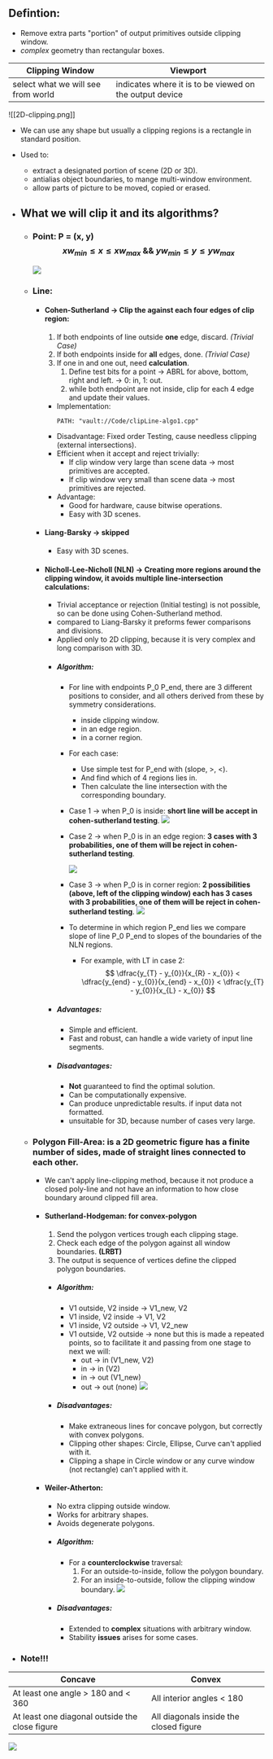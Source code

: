 ## Defintion:
+ Remove extra parts <span class="red">"portion"</span> of output primitives outside clipping window.
+ *complex* geometry than rectangular boxes.

| Clipping Window | Viewport |
|-----| -----|
| select what we will see from world | indicates where it is to be viewed on the output device|

![[2D-clipping.png]]

+ We can use any shape but usually a clipping regions is a rectangle in standard position.
+ Used to:
	+ extract a designated portion of scene (2D or 3D).
	+ antialias object boundaries, to mange multi-window environment.
	+ allow parts of picture to be moved, copied or erased.
+ ## What we will clip it and its algorithms?
	+ ### Point:  **P =** (x, y) $$ xw_{min} \leq x \leq xw_{max} \ \&\& \ yw_{min} \leq y \leq yw_{max} $$
         ![](https://github.com/tasbeehismail/Obsidian-Collage/blob/main/Third-year/Fifth-term/Computer-Graphics/images/point.png)
	
	+ ### Line:
		+ #### Cohen-Sutherland -> Clip the against each four edges of clip region:
			1. If both endpoints of line outside **one** edge, <span class="red">discard</span>. *(Trivial Case)*
			2. If both endpoints inside for **all** edges, <span class="green">done</span>. *(Trivial Case)*
			3. If one in and one out, need **calculation**.
				1. Define test bits for a point -> ABRL for above, bottom, right and left. -> 0: in, 1: out.
				2. while both endpoint are not inside, clip for each 4 edge and update their values.
			+ Implementation:  
				```embed-cpp
				PATH: "vault://Code/clipLine-algo1.cpp"
				```
			+ Disadvantage: Fixed order Testing, cause needless clipping (external intersections). 
			+ Efficient when it accept and reject trivially:
				+ If clip window very large than scene data -> most primitives are accepted.
				+ If clip window very small than scene data -> most primitives are rejected.
			+ Advantage: 
				+ Good for hardware, cause bitwise operations.
				+ Easy with 3D scenes.
		
		+ #### Liang-Barsky -> skipped 
			+ Easy with 3D scenes.
		  
		+ #### Nicholl-Lee-Nicholl (NLN) -> Creating more regions around the clipping window, it avoids multiple line-intersection calculations:
			+ Trivial acceptance or rejection (Initial testing) is not possible, so can be done using Cohen-Sutherland method.
			+ compared to Liang-Barsky it preforms fewer comparisons and divisions.
			+ Applied only to 2D clipping, because it is very complex and long comparison with 3D.
			+ ##### Algorithm:
				+ For line with endpoints P_0 P_end, there are 3 different positions to consider, and all others derived from these by symmetry considerations.
					+ inside clipping window.
					+ in an edge region.
					+ in a corner region.
				+ For each case:
					+ Use simple test for P_end with (<span class="red">slope</span>, >, <).
					+ And find which of 4 regions lies in.
					+ Then calculate the line intersection with the corresponding boundary.
				+ Case 1 -> when P_0 is inside: **short line will be accept in cohen-sutherland testing**.
				 ![](https://github.com/tasbeehismail/Obsidian-Collage/blob/main/Third-year/Fifth-term/Computer-Graphics/images/case1-NLN.png)
				+ Case 2 -> when P_0 is in an edge region: **3 cases with 3 probabilities, one of them will be reject in cohen-sutherland testing**.

				  ![](https://github.com/tasbeehismail/Obsidian-Collage/blob/main/Third-year/Fifth-term/Computer-Graphics/images/case2-NLN.png)

				 + Case 3 -> when P_0 is in corner region: **2 possibilities (above, left of the clipping window) each has 3 cases with 3 probabilities, one of them will be reject in cohen-sutherland testing**.
				  ![](https://github.com/tasbeehismail/Obsidian-Collage/blob/main/Third-year/Fifth-term/Computer-Graphics/images/case3-NLN.png)
				+ To determine in which region P_end lies we compare slope of line P_0 P_end to slopes of the boundaries of the NLN regions.
					+ For example,  with LT in case 2:
				 $$ \dfrac{y_{T} - y_{0}}{x_{R} - x_{0}} < \dfrac{y_{end} - y_{0}}{x_{end} - x_{0}} < \dfrac{y_{T} - y_{0}}{x_{L} - x_{0}} $$
			+ ##### Advantages:
				+ Simple and efficient.
				+ Fast and robust, can handle a wide variety of input line segments.
			+ ##### Disadvantages:
				+ **Not** guaranteed to find the optimal solution.
				+ Can be <span class="red">computationally expensive</span>.
				+ Can produce <span class="red">unpredictable results</span>. if input data not formatted.
				+ <span class="red">unsuitable for 3D</span>, because number of cases very large.
	
	+ ### Polygon Fill-Area: is a 2D geometric figure has a finite number of sides, made of straight lines connected to each other.
		+ <span class="yellow">We can't apply line-clipping method, because it not produce a closed poly-line and not have an information to how close boundary around clipped fill area.</span>
		+ #### Sutherland-Hodgeman: for convex-polygon
			1. Send the polygon vertices trough each clipping stage.
			2. Check each edge of the polygon against all window boundaries. **(LRBT)**
			3. The output is sequence of vertices define the clipped polygon boundaries.
			+ ##### Algorithm:
				+ V1 outside, V2 inside -> V1_new, V2
				+ V1 inside, V2 inside -> V1, V2
				+ V1 inside, V2 outside -> V1, V2_new
				+ V1 outside, V2 outside -> none
				  but this is made a repeated points, so to facilitate it and passing from one stage to next we will:
				  + out -> in (V1_new, V2)
				  + in -> in (V2)
				  + in -> out (V1_new)
				  + out -> out (none)
				   ![](https://github.com/tasbeehismail/Obsidian-Collage/blob/main/Third-year/Fifth-term/Computer-Graphics/images/polygonClipping-accurate.png)
			+ ##### Disadvantages: 
				+ Make extraneous lines for concave polygon, but correctly with convex polygons.
				+ Clipping other shapes: Circle, Ellipse, Curve can't applied with it.
				+ Clipping a shape in Circle window or any curve window (not rectangle) can't applied with it.
	
		+ #### Weiler-Atherton: 
			+ <span class="red">No extra</span> clipping outside window.
			+ Works for <span class="red">arbitrary</span> shapes. 
			+ Avoids <span class="red">degenerate</span> polygons.
			+ ##### Algorithm:
				+ For a **counterclockwise** traversal:
					1. For an <span class="green">outside-to-inside</span>, follow the <span class="red">polygon boundary</span>.
					2. For an <span class="green">inside-to-outside</span>, follow the <span class="red">clipping window boundary</span>.
				   ![](https://github.com/tasbeehismail/Obsidian-Collage/blob/main/Third-year/Fifth-term/Computer-Graphics/images/Weiler-Atherton.png)
			+ ##### Disadvantages:  
				+ Extended to **complex** situations with arbitrary window.
				+ Stability **issues** arises for some cases.

+ ###  Note!!!
|Concave|Convex|
|-----| -----|
|At least one angle > 180 and < 360|All interior angles < 180|
|At least one diagonal outside the close figure|All diagonals inside the closed figure|

![](https://github.com/tasbeehismail/Obsidian-Collage/blob/main/Third-year/Fifth-term/Computer-Graphics/images/convexVsConcave.png)
